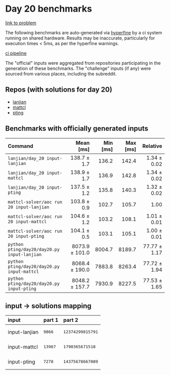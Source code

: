 # Day 20 benchmarks

[link to problem](http://adventofcode.com/2022/day/20)

The following benchmarks are auto-generated via [hyperfine](https://github.com/sharkdp/hyperfine) by a ci system running on shared hardware. Results may be inaccurate, particularly for execution times < 5ms, as per the hyperfine warnings.

[ci pipeline](http://ci.papercode.net:8080/teams/aoc2022/pipelines/aoc-compare-2022)

The "official" inputs were aggregated from repositories participating in the generation of these benchmarks. The "challenge" inputs (if any) were sourced from various places, including the subreddit.

## Repos (with solutions for day 20)


- [lanjian](https://github.com/LanJian/aoc-2022)
- [mattcl](https://github.com/mattcl/aoc2022)
- [pting](https://github.com/pting/aoc2022)

## Benchmarks with officially generated inputs
| Command | Mean [ms] | Min [ms] | Max [ms] | Relative |
|:---|---:|---:|---:|---:|
| `lanjian/day_20 input-lanjian` | 138.7 ± 1.7 | 136.2 | 142.4 | 1.34 ± 0.02 |
| `lanjian/day_20 input-mattcl` | 138.9 ± 1.7 | 136.9 | 142.8 | 1.34 ± 0.02 |
| `lanjian/day_20 input-pting` | 137.5 ± 1.2 | 135.8 | 140.3 | 1.32 ± 0.02 |
| `mattcl-solver/aoc run 20 input-lanjian` | 103.8 ± 0.9 | 102.7 | 105.7 | 1.00 |
| `mattcl-solver/aoc run 20 input-mattcl` | 104.6 ± 1.2 | 103.2 | 108.1 | 1.01 ± 0.01 |
| `mattcl-solver/aoc run 20 input-pting` | 104.1 ± 0.5 | 103.1 | 105.1 | 1.00 ± 0.01 |
| `python pting/day20/day20.py input-lanjian` | 8073.9 ± 101.0 | 8004.7 | 8189.7 | 77.77 ± 1.17 |
| `python pting/day20/day20.py input-mattcl` | 8068.4 ± 190.0 | 7883.8 | 8263.4 | 77.72 ± 1.94 |
| `python pting/day20/day20.py input-pting` | 8048.2 ± 157.7 | 7930.9 | 8227.5 | 77.53 ± 1.65 |

## input -> solutions mapping
|input|part 1|part 2|
|:---|:---|:---|
|input-lanjian|<pre>9866</pre>|<pre>12374299815791</pre>|
|input-mattcl|<pre>13967</pre>|<pre>1790365671518</pre>|
|input-pting|<pre>7278</pre>|<pre>14375678667089</pre>|
